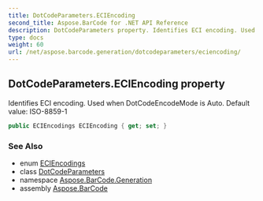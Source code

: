 ```yaml
---
title: DotCodeParameters.ECIEncoding
second_title: Aspose.BarCode for .NET API Reference
description: DotCodeParameters property. Identifies ECI encoding. Used when DotCodeEncodeMode is Auto. Default value ISO88591
type: docs
weight: 60
url: /net/aspose.barcode.generation/dotcodeparameters/eciencoding/
---
```

## DotCodeParameters.ECIEncoding property

Identifies ECI encoding. Used when DotCodeEncodeMode is Auto. Default value: ISO-8859-1

```csharp
public ECIEncodings ECIEncoding { get; set; }
```

### See Also

* enum [ECIEncodings](../../eciencodings/)
* class [DotCodeParameters](../)
* namespace [Aspose.BarCode.Generation](../../../aspose.barcode.generation/)
* assembly [Aspose.BarCode](../../../)


